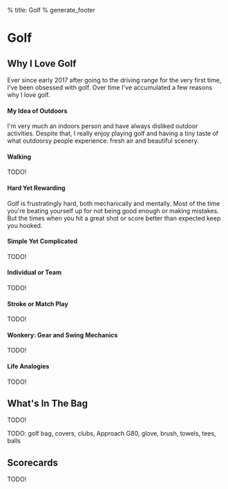 % title: Golf
% generate_footer

# Golf

## Why I Love Golf

Ever since early 2017 after going to the driving range for the very first time, I've been obsessed with golf. Over time I've accumulated a few reasons why I love golf.

#### My Idea of Outdoors

I'm very much an indoors person and have always disliked outdoor activities. Despite that, I really enjoy playing golf and having a tiny taste of what outdoorsy people experience: fresh air and beautiful scenery.

#### Walking

TODO!

#### Hard Yet Rewarding

Golf is frustratingly hard, both mechanically and mentally. Most of the time you're beating yourself up for not being good enough or making mistakes. But the times when you hit a great shot or score better than expected keep you hooked.

#### Simple Yet Complicated

TODO!

#### Individual or Team

TODO!

#### Stroke or Match Play

TODO!

#### Wonkery: Gear and Swing Mechanics

TODO!

#### Life Analogies

TODO!

## What's In The Bag

TODO!

TODO: golf bag, covers, clubs, Approach G80, glove, brush, towels, tees, balls

## Scorecards

TODO!
